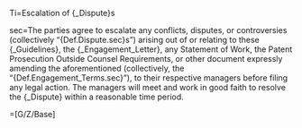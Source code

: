 Ti=Escalation of {_Dispute}s

sec=The parties agree to escalate any conflicts, disputes, or controversies (collectively “{Def.Dispute.sec}s”) arising out of or relating to these {_Guidelines}, the {_Engagement_Letter}, any Statement of Work, the Patent Prosecution Outside Counsel Requirements, or other document expressly amending the aforementioned (collectively, the “{Def.Engagement_Terms.sec}”), to their respective managers before filing any legal action.  The managers will meet and work in good faith to resolve the {_Dispute} within a reasonable time period.

=[G/Z/Base]

